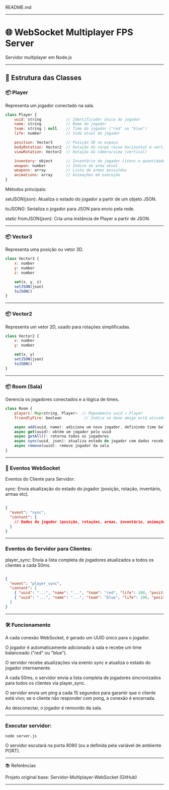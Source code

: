 README.md

---

# 🌐 WebSocket Multiplayer FPS Server

Servidor multiplayer em Node.js

---

## 🧱 Estrutura das Classes

### 📦 Player

Representa um jogador conectado na sala.
```js
class Player {
    uuid: string           // Identificador único do jogador
    name: string           // Nome do jogador
    team: string | null    // Time do jogador ("red" ou "blue")
    life: number           // Vida atual do jogador

    position: Vector3      // Posição 3D no espaço
    bodyRotation: Vector2  // Rotação do corpo (eixo horizontal e vertical)
    viewRotation: Vector2  // Rotação da câmera/view (vertical)

    inventory: object      // Inventário do jogador (itens e quantidades)
    weapon: number         // Índice da arma atual
    weapons: array         // Lista de armas possuídas
    animations: array      // Animações em execução
}
```

Métodos principais:

setJSON(json): Atualiza o estado do jogador a partir de um objeto JSON.

toJSON(): Serializa o jogador para JSON para envio pela rede.

static fromJSON(json): Cria uma instância de Player a partir de JSON.



---

### 📦 Vector3

Representa uma posição ou vetor 3D.
```js
class Vector3 {
    x: number
    y: number
    z: number

    set(x, y, z)
    setJSON(json)
    toJSON()
}

```
---

### 📦 Vector2

Representa um vetor 2D, usado para rotações simplificadas.
```js
class Vector2 {
    x: number
    y: number

    set(x, y)
    setJSON(json)
    toJSON()
}

```
---

### 📦 Room (Sala)

Gerencia os jogadores conectados e a lógica de times.
```js
class Room {
    players: Map<string, Player>  // Mapeamento uuid → Player
    friendlyFire: boolean          // Indica se dano amigo está ativado

    async add(uuid, name): adiciona um novo jogador, definindo time balanceado
    async get(uuid): obtém um jogador pelo uuid
    async getAll(): retorna todos os jogadores
    async sync(uuid, json): atualiza estado do jogador com dados recebidos
    async remove(uuid): remove jogador da sala
}

```
---

### 🔄 Eventos WebSocket

Eventos do Cliente para Servidor:

sync: Envia atualização do estado do jogador (posição, rotação, inventário, armas etc).
```json

{
  "event": "sync",
  "content": {
    // Dados do jogador (posição, rotações, armas, inventário, animações, vida, etc)
  }
}
```

---

### Eventos do Servidor para Clientes:

player_sync: Envia a lista completa de jogadores atualizados a todos os clientes a cada 50ms.
```json

{
  "event": "player_sync",
  "content": [
    { "uuid": "...", "name": "...", "team": "red", "life": 100, "position": {...}, ... },
    { "uuid": "...", "name": "...", "team": "blue", "life": 100, "position": {...}, ... }
  ]
}
```

---

### 🛠️ Funcionamento

A cada conexão WebSocket, é gerado um UUID único para o jogador.

O jogador é automaticamente adicionado à sala e recebe um time balanceado ("red" ou "blue").

O servidor recebe atualizações via evento sync e atualiza o estado do jogador internamente.

A cada 50ms, o servidor envia a lista completa de jogadores sincronizados para todos os clientes via player_sync.

O servidor envia um ping a cada 15 segundos para garantir que o cliente está vivo; se o cliente não responder com pong, a conexão é encerrada.

Ao desconectar, o jogador é removido da sala.



---

### Executar servidor:

```text
node server.js
```
O servidor escutará na porta 8080 (ou a definida pela variável de ambiente PORT).



---

📚 Referências


Projeto original base: Servidor-Multiplayer-WebSocket (GitHub)

---
